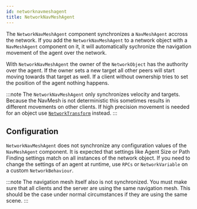 ```yaml
---
id: networknavmeshagent
title: NetworkNavMeshAgent
---
```


The `NetworkNavMeshAgent` component synchronizes a `NavMeshAgent` accross the network. If you add the `NetworkNavMeshAgent` to a network object with a `NavMeshAgent` component on it, it will automatically sychronize the navigation movement of the agent over the network.

With `NetworkNavMeshAgent` the owner of the `NetworkObject` has the authority over the agent. If the owner sets a new target all other peers will start moving towards that target as well. If a client without ownership tries to set the position of the agent nothing happens.

:::note
The `NetworkNavMeshAgent` only synchronizes velocity and targets. Because the NavMesh is not deterministic this sometimes results in different movements on other clients. If high precision movement is needed for an object use [`NetworkTransform`](networktransform.md) instead.
:::

## Configuration
`NetworkNavMeshAgent` does not synchronize any configuration values of the `NavMeshAgent` component. It is expected that settings like Agent Size or Path Finding settings match on all instances of the network object. If you need to change the settings of an agent at runtime, use `RPCs` or `NetworkVariable` on a custom `NetworkBehaviour`.

:::note
The navigation mesh itself also is not synchronized. You must make sure that all clients and the server are using the same navigation mesh. This should be the case under normal circumstances if they are using the same scene.
:::
